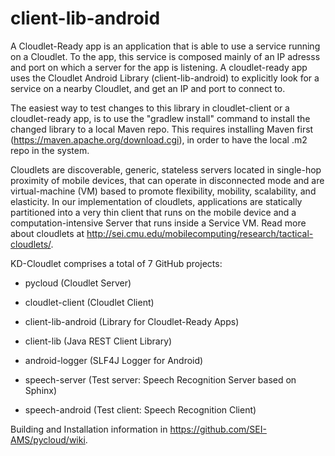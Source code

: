 # client-lib-android

A Cloudlet-Ready app is an application that is able to use a service running on a Cloudlet. To the app, this service is composed mainly of an IP adresss and port on which a server for the app is listening. A cloudlet-ready app uses the Cloudlet Android Library (client-lib-android) to explicitly look for a service on a nearby Cloudlet, and get an IP and port to connect to.

The easiest way to test changes to this library in cloudlet-client or a cloudlet-ready app, is to use the "gradlew install" command to install the changed library to a local Maven repo. This requires installing Maven first (https://maven.apache.org/download.cgi), in order to have the local .m2 repo in the system.

Cloudlets are discoverable, generic, stateless servers located in single-hop proximity of mobile devices, that can operate in disconnected mode and are virtual-machine (VM) based to promote flexibility, mobility, scalability, and elasticity. In our implementation of cloudlets, applications are statically partitioned into a very thin client that runs on the mobile device and a computation-intensive Server that runs inside a Service VM. Read more about cloudlets at http://sei.cmu.edu/mobilecomputing/research/tactical-cloudlets/.

KD-Cloudlet comprises a total of 7 GitHub projects:

* pycloud (Cloudlet Server)

* cloudlet-client (Cloudlet Client)

* client-lib-android (Library for Cloudlet-Ready Apps)

* client-lib (Java REST Client Library)

* android-logger (SLF4J Logger for Android)

* speech-server (Test server: Speech Recognition Server based on Sphinx)

* speech-android (Test client: Speech Recognition Client)

Building and Installation information in https://github.com/SEI-AMS/pycloud/wiki.
